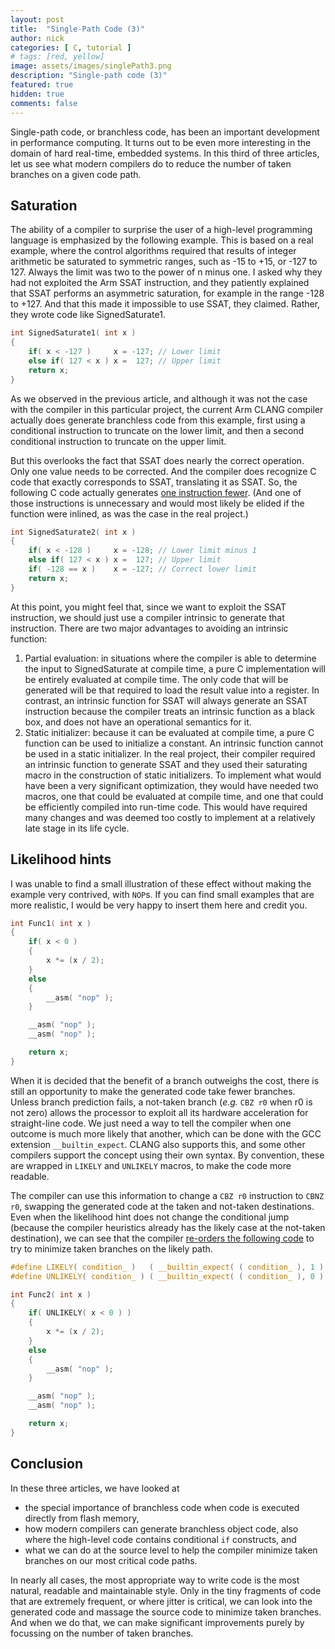 ```yaml
---
layout: post
title:  "Single-Path Code (3)"
author: nick
categories: [ C, tutorial ]
# tags: [red, yellow]
image: assets/images/singlePath3.png
description: "Single-path code (3)"
featured: true
hidden: true
comments: false
---
```


Single-path code, or branchless code, has been an important development in
performance computing. It turns out to be even more interesting in the
domain of hard real-time, embedded systems. In this third of three articles,
let us see what modern compilers do to reduce the number of taken branches
on a given code path.

## Saturation

The ability of a compiler to surprise the user of a high-level programming
language is emphasized by the following example. This is based
on a real example, where the control algorithms required that results of
integer arithmetic be saturated to symmetric ranges, such as -15 to +15,
or -127 to 127. Always the limit was two to the power of n minus one. I asked
why they had not exploited the Arm SSAT instruction, and they patiently
explained that SSAT performs an asymmetric saturation, for example in the
range -128 to +127. And that this made it impossible to use SSAT, they claimed.
Rather, they wrote code like SignedSaturate1.

```c
int SignedSaturate1( int x )
{
    if( x < -127 )     x = -127; // Lower limit
    else if( 127 < x ) x =  127; // Upper limit
    return x;
}
```

As we observed in the previous article, and although it was not the case with the
compiler in this particular project, the current Arm CLANG compiler actually does
generate branchless code from this
example, first using a conditional instruction to truncate on the
lower limit, and then a second conditional instruction to truncate on
the upper limit.

But this overlooks the fact that SSAT does nearly the correct
operation. Only one value needs to be corrected. And the compiler
does recognize C code that exactly corresponds to SSAT, translating it as SSAT.
So, the following C code actually generates
[one instruction fewer](https://godbolt.org/z/3j49bqzE6). (And one of
those instructions is unnecessary and would most likely be elided if the
function were inlined, as was the case in the real project.)

```c
int SignedSaturate2( int x )
{
    if( x < -128 )     x = -128; // Lower limit minus 1
    else if( 127 < x ) x =  127; // Upper limit
    if( -128 == x )    x = -127; // Correct lower limit
    return x;
}
```

At this point, you might feel that, since we want to exploit the SSAT instruction,
we should just use a compiler intrinsic to generate that instruction. There are
two major advantages to avoiding an intrinsic function:
1. Partial evaluation: in situations where the compiler is able to determine the
   input to SignedSaturate at compile time, a pure C implementation will be entirely
   evaluated at compile time. The only code that will be generated will be that
   required to load the result value into a register. In contrast, an intrinsic
   function for SSAT will always generate an SSAT instruction because the compiler
   treats an intrinsic function as a black box, and does not have an operational
   semantics for it.
2. Static initializer: because it can be evaluated at compile time, a pure C function
   can be used to initialize a constant. An intrinsic function cannot be used in a
   static initializer. In the real project, their compiler required an intrinsic
   function to generate SSAT and they used their saturating macro in the construction
   of static initializers. To implement what would have been a very significant
   optimization, they would have needed two macros, one that could be evaluated at
   compile time, and one that could be efficiently compiled into run-time code. This
   would have required many changes and was deemed too costly to implement at a
   relatively late stage in its life cycle.

## Likelihood hints

 I was unable to find a small illustration of these effect
without making the example very contrived, with ```NOP```s. If you can find small
examples that are more realistic, I would be very happy to insert them here and credit
you.


```c
int Func1( int x )
{
    if( x < 0 )
    {
        x *= (x / 2);
    }
    else
    {
        __asm( "nop" );
    }

    __asm( "nop" );
    __asm( "nop" );

    return x;
}
```

When it is decided that the benefit of a branch outweighs the cost, there is still an
opportunity to make the generated code take fewer branches. Unless branch prediction
fails, a not-taken branch (_e.g._ ```CBZ r0``` when r0 is not zero) allows the
processor
to exploit all its hardware acceleration for straight-line code. We just need a way
to tell the compiler when one outcome is much more likely that another, which can be
done with the GCC extension ```__builtin_expect```. CLANG also supports this, and
some other compilers support the concept using their own syntax. By convention,
these are wrapped in ```LIKELY``` and ```UNLIKELY``` macros, to make the code more
readable.

The compiler can use this information to change a ```CBZ r0``` instruction to
```CBNZ r0```, swapping the generated code at the taken and not-taken destinations.
Even when the likelihood hint does not change the conditional jump (because the
compiler heuristics already has the likely case at the not-taken destination), we
can see that the compiler
[re-orders the following code](https://godbolt.org/z/Pc874YE9K)
to try to minimize taken branches on the likely path.

```c
#define LIKELY( condition_ )   ( __builtin_expect( ( condition_ ), 1 ) )
#define UNLIKELY( condition_ ) ( __builtin_expect( ( condition_ ), 0 ) )

int Func2( int x )
{
    if( UNLIKELY( x < 0 ) )
    {
        x *= (x / 2);
    }
    else
    {
        __asm( "nop" );
    }

    __asm( "nop" );
    __asm( "nop" );

    return x;
}
```

## Conclusion

In these three articles, we have looked at
- the special importance of branchless code when code is executed directly from flash
  memory,
- how modern compilers can generate branchless object code, also where the
  high-level code contains conditional ```if``` constructs, and
- what we can do at the source level to help the compiler minimize taken branches on
  our most critical code paths.

In nearly all cases, the most appropriate way to write code is the most natural,
readable and maintainable style. Only in the tiny fragments of code that are extremely
frequent, or where jitter is critical, we can look into the generated code and
massage the source code to minimize taken branches. And when we do that, we can make
significant improvements purely by focussing on the number of taken branches.
